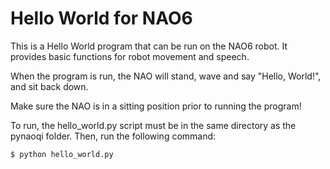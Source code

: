 # Hello World for NAO6
This is a Hello World program that can be run on the NAO6 robot. It provides basic functions for robot movement and speech.

When the program is run, the NAO will stand, wave and say "Hello, World!", and sit back down.

Make sure the NAO is in a sitting position prior to running the program!

To run, the hello_world.py script must be in the same directory as the pynaoqi folder.
Then, run the following command:

    $ python hello_world.py